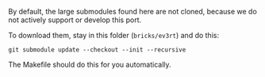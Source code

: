 By default, the large submodules found here are not cloned, because we do not
actively support or develop this port.

To download them, stay in this folder (`bricks/ev3rt`) and do this:

    git submodule update --checkout --init --recursive

The Makefile should do this for you automatically.
